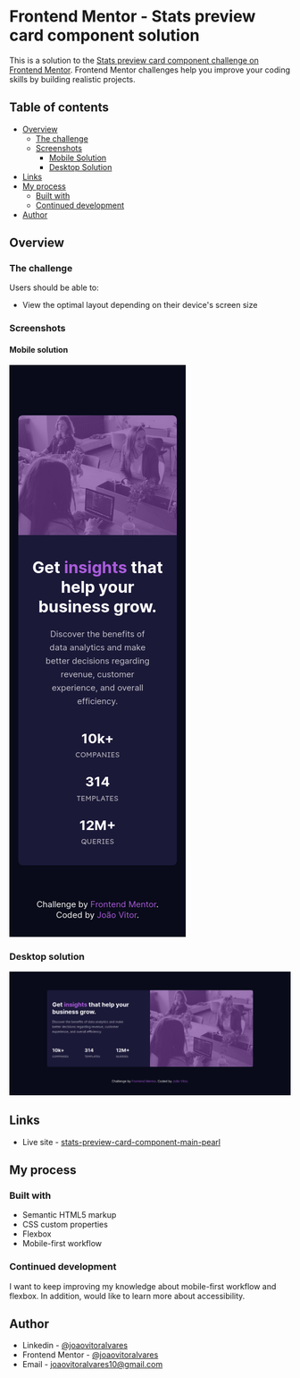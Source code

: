# Frontend Mentor - Stats preview card component solution

This is a solution to the [Stats preview card component challenge on Frontend Mentor](https://www.frontendmentor.io/challenges/stats-preview-card-component-8JqbgoU62). Frontend Mentor challenges help you improve your coding skills by building realistic projects. 

## Table of contents

- [Overview](#overview)
  - [The challenge](#the-challenge)
  - [Screenshots](#screenshots)
      - [Mobile Solution](#mobile-solution)
      - [Desktop Solution](#desktop-solution)
- [Links](#links)
- [My process](#my-process)
  - [Built with](#built-with)
  - [Continued development](#continued-development)
- [Author](#author)

## Overview

### The challenge

Users should be able to:

- View the optimal layout depending on their device's screen size

### Screenshots

#### Mobile solution
![](./screenshots/mobile-screenshot.png)

### Desktop solution
![](./screenshots/desktop-screenshot.png)

## Links
- Live site - [stats-preview-card-component-main-pearl](https://stats-preview-card-component-main-pearl.vercel.app/)

## My process

### Built with

- Semantic HTML5 markup
- CSS custom properties
- Flexbox
- Mobile-first workflow


### Continued development

I want to keep improving my knowledge about mobile-first workflow and flexbox. In addition, would like to learn more about accessibility.


## Author

- Linkedin - [@joaovitoralvares](https://www.linkedin.com/in/joaovitoralvares/)
- Frontend Mentor - [@joaovitoralvares](https://www.frontendmentor.io/profile/joaovitoralvares)
- Email - [joaovitoralvares10@gmail.com](#)